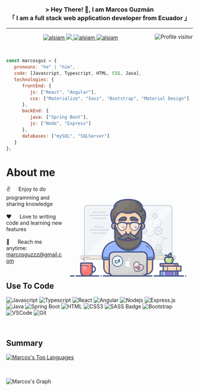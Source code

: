<h3 align="center">
           &gt; Hey There! 👋, I am Marcos Guzmán
           <br>
           「 I am a full stack web application developer from <b>Ecuador</b> 」
</h3>
<hr>
<p align="center">
   <a href="https://linkedin.com/in/al-siam" target="_blank">
      <img src="https://img.shields.io/badge/LinkedIn-0077B5?style=for-the-badge&logo=linkedin&logoColor=white" alt="alsiam"/>
   </a>
   <a href="https://twitter.com/alsiam_dev" target="_blank">
      <img src="https://img.shields.io/badge/Twitter-1DA1F2?style=for-the-badge&logo=twitter&logoColor=white" />
   </a>
   <a href="https://instagram.com/alsiam_dev" target="_blank">
      <img src="https://img.shields.io/badge/Instagram-fe4164?style=for-the-badge&logo=instagram&logoColor=white" alt="alsiam" />
   </a> 
   <a href="https://facebook.com/alsiam.world" target="_blank">
      <img src="https://img.shields.io/badge/Facebook-20BEFF?&style=for-the-badge&logo=facebook&logoColor=white" alt="alsiam"  />
   </a> 
   <a href="https://komarev.com/ghpvc/?username=marcosguz">
      <img align="right" src="https://komarev.com/ghpvc/?username=marcosguz&label=Visitors&color=0e75b6&style=flat" alt="Profile visitor" />
   </a>
</p>

<br>

```javascript
const marcosguz = {
   pronouns: "he" | "him",
   code: [Javascript, Typescript, HTML, CSS, Java],
   technologies: {
      frontEnd: {
         js: ["React", "Angular"],
         css: ["Materialize", "Sass", "Bootstrap", "Material Design"]
      },
      backEnd: {
         java: ["Spring Boot"],
         js: ["Node", "Express"]
      },
      databases: ["mySQL", "SQLServer"]
   }
};
```

# About me
 
<p>
 <img align="right" width="350" src="/assets/programmer.gif" alt="Coding gif" />
  
 ✌️ &emsp; Enjoy to do programming and sharing knowledge <br/><br/>
 ❤️ &emsp; Love to writing code and learning new features<br/><br/>
 📧 &emsp; Reach me anytime: marcosguzzz@gmail.com<br/><br/>

</p>

## Use To Code

![Javascript](https://img.shields.io/badge/Javascript-F0DB4F?style=for-the-badge&labelColor=black&logo=javascript&logoColor=F0DB4F)
![Typescript](https://img.shields.io/badge/Typescript-007acc?style=for-the-badge&labelColor=black&logo=typescript&logoColor=007acc)
![React](https://img.shields.io/badge/-React-61DBFB?style=for-the-badge&labelColor=black&logo=react&logoColor=61DBFB)
![Angular](https://img.shields.io/badge/-Angular-DD0031?style=for-the-badge&labelColor=white&logo=angular&logoColor=DD0031)
![Nodejs](https://img.shields.io/badge/Nodejs-3C873A?style=for-the-badge&labelColor=black&logo=node.js&logoColor=3C873A)
![Express.js](https://img.shields.io/badge/Express.js-000000?style=for-the-badge&logo=express&logoColor=white)
![Java](https://img.shields.io/badge/-Java-f89820?style=for-the-badge&labelColor=white&logo=java&logoColor=5382a1)
![Spring Boot](https://img.shields.io/badge/-SpringBoot-63B175?style=for-the-badge&labelColor=black&logo=spring-boot&logoColor=63B175)
![HTML](https://img.shields.io/badge/HTML5-E34F26?style=for-the-badge&logo=html5&logoColor=white)
![CSS3](https://img.shields.io/badge/CSS3-1572B6?style=for-the-badge&logo=css3&logoColor=white)
![SASS Badge](https://img.shields.io/badge/Sass-CC6699?style=for-the-badge&logo=sass&logoColor=white)
![Bootstrap](https://img.shields.io/badge/Bootstrap-563D7C?style=for-the-badge&logo=bootstrap&logoColor=white)
![VSCode](https://img.shields.io/badge/Visual_Studio-0078d7?style=for-the-badge&logo=visual%20studio&logoColor=white)
![Git](https://img.shields.io/badge/Git-F05032?style=for-the-badge&logo=git&logoColor=white)

<br/>

## Summary

  <a align="center" href="https://github.com/marcosguz">
             <img alt="Marcos's Top Languages" src="https://denvercoder1-github-readme-stats.vercel.app/api/top-langs/?username=marcosguz&langs_count=8&layout=compact&theme=react&border_color=7F3FBF&bg_color=0D1117&title_color=F85D7F&icon_color=F8D866" height="192px" width="49.5%"/>
  </a>

  <br/>
  <br/>
  <br/>


  ![Marcos's Graph](https://github-readme-activity-graph.vercel.app/graph?username=marcosguz&custom_title=Marcos's%20Guzman%20GitHub%20Activity%20Graph&bg_color=0D1117&color=7F3FBF&line=7F3FBF&point=7F3FBF&area_color=FFFFFF&title_color=FFFFFF&area=true)
<!--
**marcosguz/marcosguz** is a ✨ _special_ ✨ repository because its `README.md` (this file) appears on your GitHub profile.

Here are some ideas to get you started:

- 🔭 I’m currently working on ...
- 🌱 I’m currently learning ...
- 👯 I’m looking to collaborate on ...
- 🤔 I’m looking for help with ...
- 💬 Ask me about ...
- 📫 How to reach me: ...
- 😄 Pronouns: ...
- ⚡ Fun fact: ...
-->
